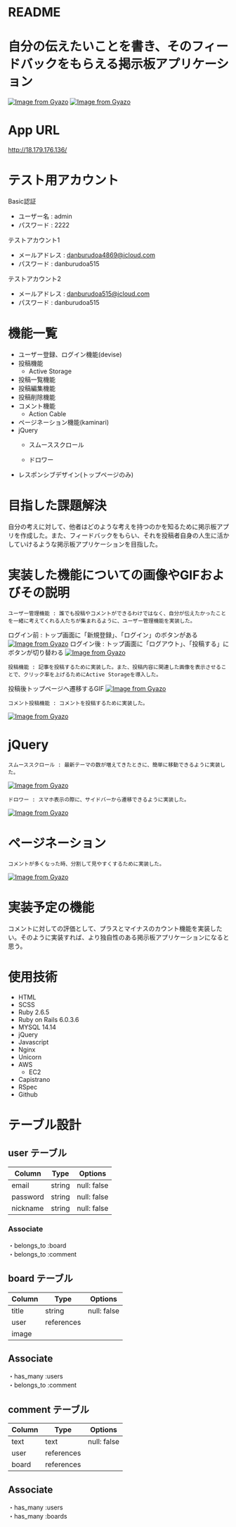 # README
# 自分の伝えたいことを書き、そのフィードバックをもらえる掲示板アプリケーション
 [![Image from Gyazo](https://i.gyazo.com/30cfeb5d5bdf7adb63a11b950133e4d8.jpg)](https://gyazo.com/30cfeb5d5bdf7adb63a11b950133e4d8)
 [![Image from Gyazo](https://i.gyazo.com/5368c9d5a11180de568afc6173704483.jpg)](https://gyazo.com/5368c9d5a11180de568afc6173704483)
# App URL
http://18.179.176.136/
# テスト用アカウント
Basic認証
* ユーザー名 : admin
* パスワード : 2222

テストアカウント1
* メールアドレス : danburudoa4869@icloud.com
* パスワード : danburudoa515

テストアカウント2
* メールアドレス : danburudoa515@icloud.com
* パスワード : danburudoa515

# 機能一覧
* ユーザー登録、ログイン機能(devise)
* 投稿機能
  - Active Storage
* 投稿一覧機能
* 投稿編集機能
* 投稿削除機能
* コメント機能
  -  Action Cable
* ページネーション機能(kaminari)
* jQuery
  -  スムーススクロール
  
  -  ドロワー
* レスポンシブデザイン(トップページのみ)

# 目指した課題解決
自分の考えに対して、他者はどのような考えを持つのかを知るために掲示板アプリを作成した。また、フィードバックをもらい、それを投稿者自身の人生に活かしていけるような掲示板アプリケーションを目指した。

# 実装した機能についての画像やGIFおよびその説明
```
ユーザー管理機能 : 誰でも投稿やコメントができるわけではなく、自分が伝えたかったことを一緒に考えてくれる人たちが集まれるように、ユーザー管理機能を実装した。
```
ログイン前 : トップ画面に「新規登録」、「ログイン」のボタンがある
[![Image from Gyazo](https://i.gyazo.com/24128e692d32564d2540fb0a9574ddd2.jpg)](https://gyazo.com/24128e692d32564d2540fb0a9574ddd2)
ログイン後 : トップ画面に「ログアウト」、「投稿する」にボタンが切り替わる
[![Image from Gyazo](https://i.gyazo.com/b623b9bc1b84b3eb6fcfe2e8ce672acd.jpg)](https://gyazo.com/b623b9bc1b84b3eb6fcfe2e8ce672acd)
```
投稿機能 : 記事を投稿するために実装した。また、投稿内容に関連した画像を表示させることで、クリック率を上げるためにActive Storageを導入した。
```
投稿後トップページへ遷移するGIF
[![Image from Gyazo](https://i.gyazo.com/5a10e5f19ea73371c7ad96b51b93638f.gif)](https://gyazo.com/5a10e5f19ea73371c7ad96b51b93638f)
```
コメント投稿機能 : コメントを投稿するために実装した。
```
[![Image from Gyazo](https://i.gyazo.com/f0f742271863f10a257fe69d67212199.gif)](https://gyazo.com/f0f742271863f10a257fe69d67212199)

# jQuery
```
スムーススクロール : 最新テーマの数が増えてきたときに、簡単に移動できるように実装した。
```
[![Image from Gyazo](https://i.gyazo.com/ffa847b456b8f22d622a12a4842b7c97.gif)](https://gyazo.com/ffa847b456b8f22d622a12a4842b7c97)

```
ドロワー : スマホ表示の際に、サイドバーから遷移できるように実装した。
```
[![Image from Gyazo](https://i.gyazo.com/799f7d5e398357648c882e7a98562895.gif)](https://gyazo.com/799f7d5e398357648c882e7a98562895)

# ページネーション
```
コメントが多くなった時、分割して見やすくするために実装した。
```
[![Image from Gyazo](https://i.gyazo.com/90f7f0fe958df63156c2d305d8b70777.gif)](https://gyazo.com/90f7f0fe958df63156c2d305d8b70777)

# 実装予定の機能
コメントに対しての評価として、プラスとマイナスのカウント機能を実装したい。そのように実装すれば、より独自性のある掲示板アプリケーションになると思う。

# 使用技術
* HTML
* SCSS
* Ruby 2.6.5
* Ruby on Rails 6.0.3.6
* MYSQL 14.14
* jQuery
* Javascript
* Nginx
* Unicorn
* AWS 
  - EC2
* Capistrano
* RSpec
* Github
# テーブル設計

## user テーブル

| Column   | Type   | Options     |
| -------- | ------ | ----------- |
| email     | string | null: false |
| password  | string | null: false |
| nickname  | string | null: false |

### Associate
・belongs_to :board<br>
・belongs_to :comment

## board テーブル

| Column | Type   | Options     |
| ------ | ------ | ----------- |
| title  | string | null: false |
| user   | references |         |
| image  |                      |

## Associate
・has_many :users<br>
・belongs_to :comment

## comment テーブル

| Column  | Type       | Options                        |
| ------- | ---------- | ------------------------------ |
| text    | text       |         null: false            |
| user    | references |                                 |
| board   | references 

## Associate
・has_many :users<br>
・has_many :boards
